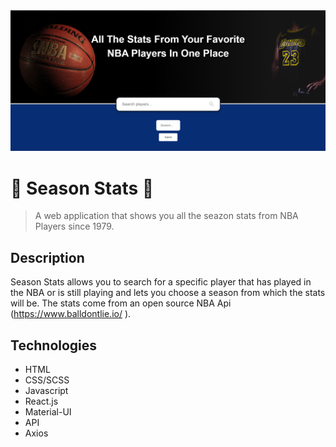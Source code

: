 <img src="images/sznstats.png"/>

# 🏀 Season Stats 🏀

> A web application that shows you all the seazon stats from NBA Players since 1979.

## Description

Season Stats allows you to search for a specific player that has played in the NBA or is still playing and lets you choose a season from which the stats will be. The stats come from an open source NBA Api (https://www.balldontlie.io/ ).

## Technologies

- HTML
- CSS/SCSS
- Javascript
- React.js
- Material-UI
- API
- Axios
